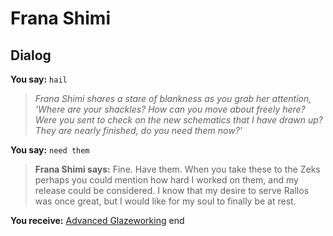 # Frana Shimi
## Dialog


**You say:** `hail`



>*Frana Shimi shares a stare of blankness as you grab her attention, 'Where are your shackles?  How can you move about freely here?  Were you sent to check on the new schematics that I have drawn up?  They are nearly finished, do you need them now?'*




**You say:** `need them`



>**Frana Shimi says:** Fine.  Have them.  When you take these to the Zeks perhaps you could mention how hard I worked on them, and my release could be considered.  I know that my desire to serve Rallos was once great, but I would like for my soul to finally be at rest.


**You receive:**  [Advanced Glazeworking](/item/18636)
end
